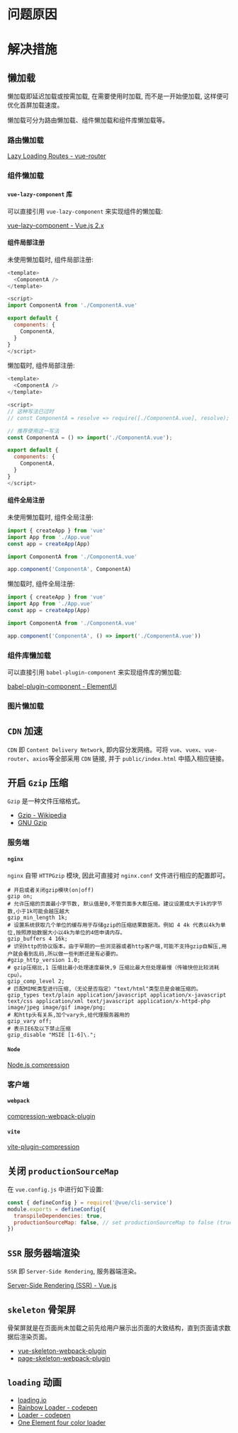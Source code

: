 # 问题原因

# 解决措施

## 懒加载

懒加载即延迟加载或按需加载, 在需要使用时加载, 而不是一开始便加载, 这样便可优化首屏加载速度。

懒加载可分为路由懒加载、组件懒加载和组件库懒加载等。

### 路由懒加载

[Lazy Loading Routes - vue-router](https://router.vuejs.org/guide/advanced/lazy-loading.html#lazy-loading-routes)

### 组件懒加载

#### `vue-lazy-component` 库

可以直接引用 `vue-lazy-component` 来实现组件的懒加载:

[vue-lazy-component - Vue.js 2.x](https://github.com/xunleif2e/vue-lazy-component)

#### 组件局部注册

未使用懒加载时, 组件局部注册:

```javascript
<template>
  <ComponentA />
</template>

<script>
import ComponentA from './ComponentA.vue'

export default {
  components: {
    ComponentA,
  }
}
</script>
```

懒加载时, 组件局部注册:

```javascript
<template>
  <ComponentA />
</template>

<script>
// 这种写法已过时
// const ComponentA = resolve => require([./ComponentA.vue], resolve);

// 推荐使用这一写法
const ComponentA = () => import('./ComponentA.vue');

export default {
  components: {
    ComponentA,
  }
}
</script>
```

#### 组件全局注册

未使用懒加载时, 组件全局注册:

```javascript
import { createApp } from 'vue'
import App from './App.vue'
const app = createApp(App)

import ComponentA from './ComponentA.vue'

app.component('ComponentA', ComponentA)
```

懒加载时, 组件全局注册:

```javascript
import { createApp } from 'vue'
import App from './App.vue'
const app = createApp(App)

import ComponentA from './ComponentA.vue'

app.component('ComponentA', () => import('./ComponentA.vue'))
```

### 组件库懒加载

可以直接引用 `babel-plugin-component` 来实现组件库的懒加载:

[babel-plugin-component - ElementUI](https://github.com/ElementUI/babel-plugin-component)

### 图片懒加载

## `CDN` 加速

`CDN` 即 `Content Delivery Network`, 即内容分发网络。可将 `vue`、`vuex`、`vue-router`、`axios`等全部采用 `CDN` 链接, 并于 `public/index.html` 中插入相应链接。

## 开启 `Gzip` 压缩

`Gzip` 是一种文件压缩格式。

* [Gzip - Wikipedia](https://en.wikipedia.org/wiki/Gzip)
* [GNU Gzip](https://www.gnu.org/software/gzip/)

### 服务端

#### `nginx`

`nginx` 自带 `HTTPGzip` 模块, 因此可直接对 `nginx.conf` 文件进行相应的配置即可。

```nginx
# 开启或者关闭gzip模块(on|off)
gzip on;
# 允许压缩的页面最小字节数, 默认值是0,不管页面多大都压缩。建议设置成大于1k的字节数,小于1k可能会越压越大
gzip_min_length 1k;
# 设置系统获取几个单位的缓存用于存储gzip的压缩结果数据流。例如 4 4k 代表以4k为单位,按照原始数据大小以4k为单位的4倍申请内存。
gzip_buffers 4 16k;
# 识别http的协议版本。由于早期的一些浏览器或者http客户端,可能不支持gzip自解压,用户就会看到乱码,所以做一些判断还是有必要的。
#gzip_http_version 1.0;
# gzip压缩比,1 压缩比最小处理速度最快,9 压缩比最大但处理最慢（传输快但比较消耗cpu）。
gzip_comp_level 2;
# 匹配MIME类型进行压缩,（无论是否指定）"text/html"类型总是会被压缩的。
gzip_types text/plain application/javascript application/x-javascript text/css application/xml text/javascript application/x-httpd-php image/jpeg image/gif image/png;
# 和http头有关系,加个vary头,给代理服务器用的
gzip_vary off;
# 表示IE6及以下禁止压缩
gzip_disable "MSIE [1-6]\.";
```

#### `Node`

[Node.js compression](https://github.com/expressjs/compression)

### 客户端

#### `webpack`

[compression-webpack-plugin](https://github.com/webpack-contrib/compression-webpack-plugin)

#### `vite`

[vite-plugin-compression](https://github.com/vbenjs/vite-plugin-compression)

## 关闭 `productionSourceMap`

在 `vue.config.js` 中进行如下设置:

```javascript
const { defineConfig } = require('@vue/cli-service')
module.exports = defineConfig({
  transpileDependencies: true,
  productionSourceMap: false, // set productionSourceMap to false (true default)
})
```

## `SSR` 服务器端渲染

`SSR` 即 `Server-Side Rendering`, 服务器端渲染。

[Server-Side Rendering (SSR) - Vue.js](https://vuejs.org/guide/scaling-up/ssr.html)

## `skeleton` 骨架屏

骨架屏就是在页面尚未加载之前先给用户展示出页面的大致结构，直到页面请求数据后渲染页面。

* [vue-skeleton-webpack-plugin](https://github.com/lavas-project/vue-skeleton-webpack-plugin)
* [page-skeleton-webpack-plugin](https://github.com/ElemeFE/page-skeleton-webpack-plugin)

## `loading` 动画

* [loading.io](https://loading.io/)
* [Rainbow Loader - codepen](https://codepen.io/jackrugile/pen/JddmaX/)
* [Loader - codepen](https://codepen.io/majci23/pen/NqdXvy/)
* [One Element four color loader](https://codepen.io/tstoik/pen/Ywgxqb/)




